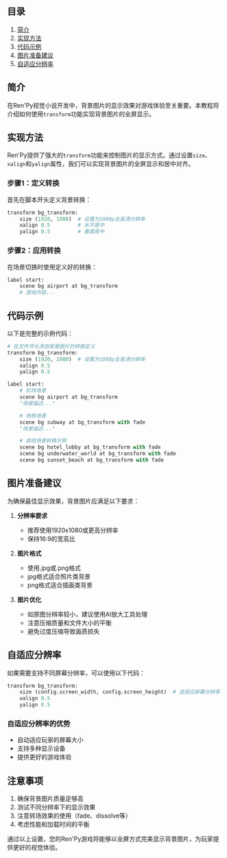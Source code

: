 ## 目录
1. [简介](#简介)
2. [实现方法](#实现方法)
3. [代码示例](#代码示例)
4. [图片准备建议](#图片准备建议)
5. [自适应分辨率](#自适应分辨率)

## 简介
在Ren'Py视觉小说开发中，背景图片的显示效果对游戏体验至关重要。本教程将介绍如何使用`transform`功能实现背景图片的全屏显示。

## 实现方法
Ren'Py提供了强大的`transform`功能来控制图片的显示方式。通过设置`size`、`xalign`和`yalign`属性，我们可以实现背景图片的全屏显示和居中对齐。

### 步骤1：定义转换
首先在脚本开头定义背景转换：

```python
transform bg_transform:
    size (1920, 1080)  # 设置为1080p全高清分辨率
    xalign 0.5         # 水平居中
    yalign 0.5         # 垂直居中
```

### 步骤2：应用转换
在场景切换时使用定义好的转换：

```python
label start:
    scene bg airport at bg_transform
    # 游戏内容...
```

## 代码示例
以下是完整的示例代码：

```python
# 在文件开头添加背景图片的转换定义
transform bg_transform:
    size (1920, 1080)  # 设置为1080p全高清分辨率
    xalign 0.5
    yalign 0.5

label start:
    # 机场场景
    scene bg airport at bg_transform
    "场景描述..."

    # 地铁场景
    scene bg subway at bg_transform with fade
    "场景描述..."

    # 其他场景转换示例
    scene bg hotel_lobby at bg_transform with fade
    scene bg underwater_world at bg_transform with fade
    scene bg sunset_beach at bg_transform with fade
```

## 图片准备建议
为确保最佳显示效果，背景图片应满足以下要求：

1. **分辨率要求**
   - 推荐使用1920x1080或更高分辨率
   - 保持16:9的宽高比

2. **图片格式**
   - 使用.jpg或.png格式
   - jpg格式适合照片类背景
   - png格式适合插画类背景

3. **图片优化**
   - 如原图分辨率较小，建议使用AI放大工具处理
   - 注意压缩质量和文件大小的平衡
   - 避免过度压缩导致画质损失

## 自适应分辨率
如果需要支持不同屏幕分辨率，可以使用以下代码：

```python
transform bg_transform:
    size (config.screen_width, config.screen_height)  # 自适应屏幕分辨率
    xalign 0.5
    yalign 0.5
```

### 自适应分辨率的优势
- 自动适应玩家的屏幕大小
- 支持多种显示设备
- 提供更好的游戏体验

## 注意事项
1. 确保背景图片质量足够高
2. 测试不同分辨率下的显示效果
3. 注意转场效果的使用（fade、dissolve等）
4. 考虑性能和加载时间的平衡

通过以上设置，您的Ren'Py游戏将能够以全屏方式完美显示背景图片，为玩家提供更好的视觉体验。
